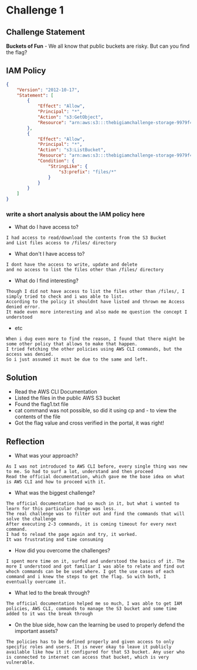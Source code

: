 # Challenge 1

## Challenge Statement
**Buckets of Fun** - We all know that public buckets are risky. But can you find the flag?

## IAM Policy
```json
{
    "Version": "2012-10-17",
    "Statement": [
        {
            "Effect": "Allow",
            "Principal": "*",
            "Action": "s3:GetObject",
            "Resource": "arn:aws:s3:::thebigiamchallenge-storage-9979f4b/*"
        },
        {
            "Effect": "Allow",
            "Principal": "*",
            "Action": "s3:ListBucket",
            "Resource": "arn:aws:s3:::thebigiamchallenge-storage-9979f4b",
            "Condition": {
                "StringLike": {
                    "s3:prefix": "files/*"
                }
            }
        }
    ]
}
```
### write a short analysis about the IAM policy here

* What do I have access to?
```
I had access to read/download the contents from the S3 Bucket
and List files access to /files/ directory
```

* What don't I have access to?
```
I dont have the access to write, update and delete
and no access to list the files other than /files/ directory
```

* What do I find interesting?
```
Though I did not have access to list the files other than /files/, I simply tried to check and i was able to list.
According to the policy it shouldnt have listed and thrown me Access denied error. 
It made even more interesting and also made me question the concept I understood
```

* etc
```
When i dug even more to find the reason, I found that there might be some other policy that allows to make that happen.
I tried fetching the other policies using AWS CLI commands, but the access was denied.
So i just assumed it must be due to the same and left.
```

## Solution
* Read the AWS CLI Documentation
* Listed the files in the public AWS S3 bucket
* Found the flag1.txt file
* cat command was not possible, so did it using cp and - to view the contents of the file
* Got the flag value and cross verified in the portal, it was right!


## Reflection
* What was your approach?
```
As I was not introduced to AWS CLI before, every single thing was new to me. So had to surf a lot, understand and then proceed
Read the official documentation, which gave me the base idea on what is AWS CLI and how to proceed with it.
```

* What was the biggest challenge?
```
The official documentation had so much in it, but what i wanted to learn for this particular change was less. 
The real challenge was to filter out and find the commands that will solve the challenge
After executing 2-3 commands, it is coming timeout for every next command.
I had to reload the page again and try, it worked.
It was frustrating and time consuming
```

* How did you overcome the challenges?
```
I spent more time on it, surfed and understood the basics of it. The more I understood and got familiar I was able to relate and find out whoch commands can be be used where. I got the use cases of each command and i knew the steps to get the flag. So with both, I eventually overcame it.
```

* What led to the break through?
```
The official documentation helped me so much, I was able to get IAM policies, AWS CLI, commands to manage the S3 bucket and some time added to it was the break through
```

* On the blue side, how can the learning be used to properly defend the important assets? 
```
The policies has to be defined properly and given access to only specific roles and users. It is never okay to leave it publicly available like how it it configured for that S3 bucket. Any user who is connected to internet can access that bucket, which is very vulnerable.
```